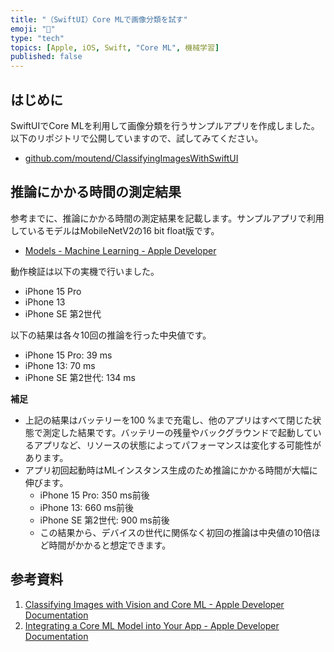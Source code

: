 ```yaml
---
title: "（SwiftUI）Core MLで画像分類を試す"
emoji: "🦁"
type: "tech"
topics: [Apple, iOS, Swift, "Core ML", 機械学習]
published: false
---
```

## はじめに

SwiftUIでCore MLを利用して画像分類を行うサンプルアプリを作成しました。以下のリポジトリで公開していますので、試してみてください。

- [github.com/moutend/ClassifyingImagesWithSwiftUI](https://github.com/moutend/ClassifyingImagesWithSwiftUI)

## 推論にかかる時間の測定結果

参考までに、推論にかかる時間の測定結果を記載します。サンプルアプリで利用しているモデルはMobileNetV2の16 bit float版です。

- [Models - Machine Learning - Apple Developer](https://developer.apple.com/machine-learning/models/)

動作検証は以下の実機で行いました。

- iPhone 15 Pro
- iPhone 13
- iPhone SE 第2世代

以下の結果は各々10回の推論を行った中央値です。

- iPhone 15 Pro: 39 ms
- iPhone 13: 70 ms
- iPhone SE 第2世代: 134 ms

**補足**

- 上記の結果はバッテリーを100 %まで充電し、他のアプリはすべて閉じた状態で測定した結果です。バッテリーの残量やバックグラウンドで起動しているアプリなど、リソースの状態によってパフォーマンスは変化する可能性があります。
- アプリ初回起動時はMLインスタンス生成のため推論にかかる時間が大幅に伸びます。
    - iPhone 15 Pro: 350 ms前後
    - iPhone 13: 660 ms前後
    - iPhone SE 第2世代: 900 ms前後
    - この結果から、デバイスの世代に関係なく初回の推論は中央値の10倍ほど時間がかかると想定できます。

## 参考資料

1. [Classifying Images with Vision and Core ML - Apple Developer Documentation](https://developer.apple.com/documentation/coreml/model_integration_samples/classifying_images_with_vision_and_core_ml)
2. [Integrating a Core ML Model into Your App - Apple Developer Documentation](https://developer.apple.com/documentation/coreml/integrating-a-core-ml-model-into-your-app)
